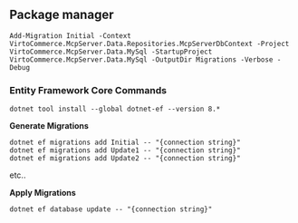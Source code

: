 ## Package manager
```
Add-Migration Initial -Context VirtoCommerce.McpServer.Data.Repositories.McpServerDbContext -Project VirtoCommerce.McpServer.Data.MySql -StartupProject VirtoCommerce.McpServer.Data.MySql -OutputDir Migrations -Verbose -Debug
```

### Entity Framework Core Commands
```
dotnet tool install --global dotnet-ef --version 8.*
```

**Generate Migrations**
```
dotnet ef migrations add Initial -- "{connection string}"
dotnet ef migrations add Update1 -- "{connection string}"
dotnet ef migrations add Update2 -- "{connection string}"
```
etc..

**Apply Migrations**
```
dotnet ef database update -- "{connection string}"
```
